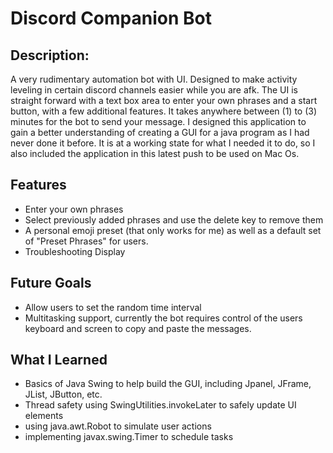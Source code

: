 # Discord Companion Bot

## Description:
A very rudimentary automation bot with UI. Designed to make activity leveling in certain discord channels easier while you are afk.
The UI is straight forward with a text box area to enter your own phrases and a start button, with a few additional features.
It takes anywhere between (1) to (3) minutes for the bot to send your message. 
I designed this application to gain a better understanding of creating a GUI for a java program as I had never done it before. 
It is at a working state for what I needed it to do, so I also included the application in this latest push to be used on Mac Os.

## Features
* Enter your own phrases
* Select previously added phrases and use the delete key to remove them
* A personal emoji preset (that only works for me) as well as a default set of "Preset Phrases" for users.
* Troubleshooting Display

## Future Goals
* Allow users to set the random time interval
* Multitasking support, currently the bot requires control of the users keyboard and screen to copy and paste the messages.

## What I Learned
* Basics of Java Swing to help build the GUI, including Jpanel, JFrame, JList, JButton, etc.
* Thread safety using SwingUtilities.invokeLater to safely update UI elements
* using java.awt.Robot to simulate user actions
* implementing javax.swing.Timer to schedule tasks